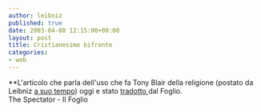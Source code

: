 ```yaml
---
author: leibniz
published: true
date: 2003-04-08 12:15:00+00:00
layout: post
title: Cristianesimo bifronte
categories:
- web
---
```

**L'articolo che parla dell'uso che fa Tony Blair della religione (postato da Leibniz  [   a suo tempo](http://leibniz.splinder.it/1049547023#145553)) oggi e stato  [   tradotto ](http://www.ilfoglio.it/pdf/08042003_3.pdf)dal Foglio.   
The Spectator - Il Foglio
